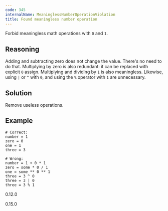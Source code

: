 ```yaml
---
code: 345
internalName: MeaninglessNumberOperationViolation
title: Found meaningless number operation
---
```


Forbid meaningless math operations with `0` and `1`.

## Reasoning
Adding and subtracting zero does not change the value. There's no
need to do that. Multiplying by zero is also redundant: it can be
replaced with explicit `0` assign. Multiplying and dividing by `1`
is also meaningless. Likewise, using `|` or `^` with `0`, and using
the `%` operator with `1` are unnecessary.

## Solution
Remove useless operations.

## Example

    # Correct:
    number = 1
    zero = 0
    one = 1
    three = 3
    
    # Wrong:
    number = 1 + 0 * 1
    zero = some * 0 / 1
    one = some ** 0 ** 1
    three = 3 ^ 0
    three = 3 | 0
    three = 3 % 1

<div class="versionadded">

0.12.0

</div>

<div class="versionchanged">

0.15.0

</div>